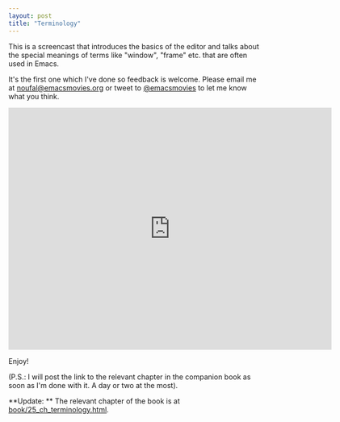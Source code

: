 ```yaml
---
layout: post
title: "Terminology"
---
```


This is a screencast that introduces the basics of the editor and talks about the special meanings of terms like "window", "frame" etc. that are often used in Emacs. 

It's the first one which I've done so feedback is welcome. Please email me at [noufal@emacsmovies.org](mailto:noufal@emacsmovies.org) or tweet to [@emacsmovies](http://twitter.com/emacsmovies) to let me know what you think.

<iframe src="https://archive.org/embed/EmacsMovies/01-episode-terminology.webm" width="640" height="480" frameborder="0"></iframe>

Enjoy!

(P.S.: I will post the link to the relevant chapter in the companion book as soon as I'm done with it. A day or two at the most).

**Update: ** The relevant chapter of the book is at [book/25_ch_terminology.html](http://emacsmovies.org/book/25_ch_terminology.html).

